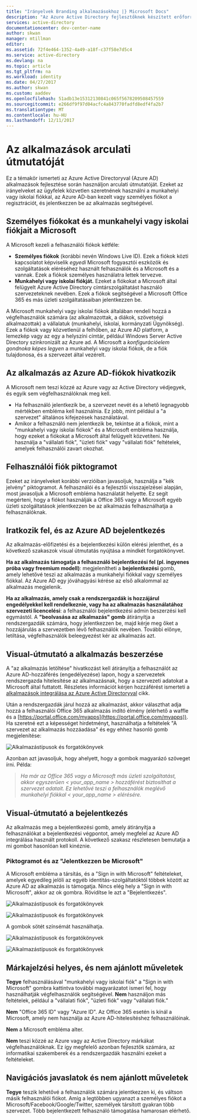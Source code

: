 ```yaml
---
title: "Irányelvek Branding alkalmazásokhoz |} Microsoft Docs"
description: "Az Azure Active Directory fejlesztőknek készített erőforrásairól átfogó útmutatóját"
services: active-directory
documentationcenter: dev-center-name
author: skwan
manager: mtillman
editor: 
ms.assetid: 72f4e464-1352-4a49-a18f-c37f58e7d5c4
ms.service: active-directory
ms.devlang: na
ms.topic: article
ms.tgt_pltfrm: na
ms.workload: identity
ms.date: 04/27/2017
ms.author: skwan
ms.custom: aaddev
ms.openlocfilehash: 51adb13e15312130841c065f5678209508457559
ms.sourcegitcommit: e266df9f97d04acfc4a843770fadfd8edf4fa2b7
ms.translationtype: MT
ms.contentlocale: hu-HU
ms.lasthandoff: 12/11/2017
---
```

# <a name="branding-guidelines-for-applications"></a>Az alkalmazások arculati útmutatóját
Ez a témakör ismerteti az Azure Active Directoryval (Azure AD) alkalmazások fejlesztése során használjon arculati útmutatóját. Ezeket az irányelveket az ügyfelek közvetlen szeretnének használni a munkahelyi vagy iskolai fiókkal, az Azure AD-ban kezelt vagy személyes fiókot a regisztrációt, és jelentkezzen be az alkalmazás segítségével.

## <a name="personal-accounts-vs-work-or-school-accounts-from-microsoft"></a>Személyes fiókokat és a munkahelyi vagy iskolai fiókjait a Microsoft
A Microsoft kezeli a felhasználói fiókok kétféle:

* **Személyes fiókok** (korábbi nevén Windows Live ID). Ezek a fiókok közti kapcsolatot képviselik *egyedi* Microsoft fogyasztói eszközök és szolgáltatások eléréséhez használt felhasználók és a Microsoft és a vannak. Ezek a fiókok személyes használatra lettek tervezve.
* **Munkahelyi vagy iskolai fiókját.** Ezeket a fiókokat a Microsoft által felügyelt Azure Active Directory címtárszolgáltatást használó szervezeteknek nevében. Ezek a fiókok segítségével a Microsoft Office 365 és más üzleti szolgáltatásaiban jelentkezzen be.

A Microsoft munkahelyi vagy iskolai fiókok általában rendeli hozzá a végfelhasználók számára (az alkalmazottak, a diákok, szövetségi alkalmazottak) a vállalatuk (munkahelyi, iskolai, kormányzati Ügynökség). Ezek a fiókok vagy közvetlenül a felhőben, az Azure AD platform, a lemezkép vagy az egy a helyszíni címtár, például Windows Server Active Directory szinkronizált az Azure ad. A Microsoft a *konfigurációelem gondnoka képes legyen* a munkahelyi vagy iskolai fiókok, de a fiók tulajdonosa, és a szervezet által vezérelt.

## <a name="referring-to-azure-ad-accounts-in-your-application"></a>Az alkalmazás az Azure AD-fiókok hivatkozik
A Microsoft nem teszi közzé az Azure vagy az Active Directory védjegyek, és egyik sem végfelhasználóknak meg kell.

* Ha felhasználó jelentkezik be, a szervezet nevét és a lehető legnagyobb mértékben embléma kell használnia. Ez jobb, mint például a "a szervezet" általános kifejezések használatával.
* Amikor a felhasználó nem jelentkezik be, tekintse át a fiókok, mint a "munkahelyi vagy iskolai fiókok" és a Microsoft embléma használja, hogy ezeket a fiókokat a Microsoft által felügyelt közvetíteni. Ne használja a "vállalati fiók", "üzleti fiók" vagy "vállalati fiók" feltételek, amelyek felhasználói zavart okozhat.

## <a name="user-account-pictogram"></a>Felhasználói fiók piktogramot
Ezeket az irányelveket korábbi verzióiban javasoljuk, használja a "kék jelvény" piktogramot. A felhasználói és a fejlesztői visszajelzései alapján, most javasoljuk a Microsoft embléma használatát helyette. Ez segít megérteni, hogy a fiókot használják a Office 365 vagy a Microsoft egyéb üzleti szolgáltatások jelentkezzen be az alkalmazás felhasználhatja a felhasználóknak.

## <a name="signing-up-and-signing-in-with-azure-ad"></a>Iratkozik fel, és az Azure AD bejelentkezés
Az alkalmazás-előfizetési és a bejelentkezési külön elérési jelenthet, és a következő szakaszok visual útmutatás nyújtása a mindkét forgatókönyvet.

**Ha az alkalmazás támogatja a felhasználó bejelentkezési fel (pl. ingyenes próba vagy freemium modell)**: megjelenítheti a **bejelentkezési** gomb, amely lehetővé teszi az alkalmazás a munkahelyi fiókkal vagy személyes fiókkal. Az Azure AD egy jóváhagyási kérése az első alkalommal az alkalmazás megjelenik.

**Ha az alkalmazás, amely csak a rendszergazdák is hozzájárul engedélyekkel kell rendelkeznie, vagy ha az alkalmazás használatához szervezeti licencelési**: a felhasználói bejelentkezési admin beszerzési kell egymástól. A **"beolvasása az alkalmazás" gomb** átirányítja a rendszergazdák számára, hogy jelentkezzen be, majd kérje meg őket a hozzájárulás a szervezetben lévő felhasználók nevében. További előnye, letiltása, végfelhasználók beleegyezést kér az alkalmazás azt.

## <a name="visual-guidance-for-app-acquisition"></a>Visual-útmutató a alkalmazás beszerzése
A "az alkalmazás letöltése" hivatkozást kell átirányítja a felhasználót az Azure AD-hozzáférés (engedélyezése) lapon, hogy a szervezetek rendszergazda hitelesítése az alkalmazásnak, hogy a szervezeti adatokat a Microsoft által futtatott. Részletes információt kérjen hozzáférést ismerteti a [alkalmazások integrálása az Azure Active Directoryval](active-directory-integrating-applications.md) cikk.

Után a rendszergazdák járul hozzá az alkalmazást, akkor választhat adja hozzá a felhasználói Office 365 alkalmazás indító élmény (elérhető a waffle és a [https://portal.office.com/myapps](https://portal.office.com/myapps)). Ha szeretné ezt a képességet hirdetményt, használhatja a feltételek "A szervezet az alkalmazás hozzáadása" és egy ehhez hasonló gomb megjelenítése:

![Alkalmazástípusok és forgatókönyvek](./media/active-directory-branding-guidelines/add-to-my-org.png)

Azonban azt javasoljuk, hogy ahelyett, hogy a gombok magyarázó szöveget írni. Példa:

> *Ha már az Office 365 vagy a Microsoft más üzleti szolgáltatást, akkor egyszerűen < your_app_name > hozzáférést biztosíthat a szervezet adatait. Ez lehetővé teszi a felhasználók meglévő munkahelyi fiókkal < your_app_name > elérésére.*
> 
> 

## <a name="visual-guidance-for-sign-in"></a>Visual-útmutató a bejelentkezés
Az alkalmazás meg a bejelentkezési gomb, amely átirányítja a felhasználókat a bejelentkezési végpontot, amely megfelel az Azure AD integrálása használt protokoll. A következő szakasz részletesen bemutatja a mi gombot hasonlóan kell kinéznie.

### <a name="pictogram-and-sign-in-with-microsoft"></a>Piktogramot és az "Jelentkezzen be Microsoft"
A Microsoft embléma a társítás, és a "Sign in with Microsoft" feltételeket, amelyek egyedileg jelöli az egyéb identitás-szolgáltatóktól többek között az Azure AD az alkalmazás is támogatja. Nincs elég hely a "Sign in with Microsoft", akkor az ok gombra. Rövidítse le azt a "Bejelentkezés".

![Alkalmazástípusok és forgatókönyvek](./media/active-directory-branding-guidelines/sign-in-with-microsoft-light.png)

![Alkalmazástípusok és forgatókönyvek](./media/active-directory-branding-guidelines/sign-in-light.png)

A gombok sötét színsémát használhatja.

![Alkalmazástípusok és forgatókönyvek](./media/active-directory-branding-guidelines/sign-in-with-microsoft-dark.png)

![Alkalmazástípusok és forgatókönyvek](./media/active-directory-branding-guidelines/sign-in-dark.png)

## <a name="branding-dos-and-donts"></a>Márkajelzési helyes, és nem ajánlott műveletek
**Tegye** felhasználásával "munkahelyi vagy iskolai fiók" a "Sign in with Microsoft" gombra kattintva további magyarázatot ismeri fel, hogy használhatják végfelhasználók segítségével. **Nem** használjon más feltételek, például a "vállalati fiók", "üzleti fiók" vagy "vállalati fiók."

**Nem** "Office 365 ID" vagy "Azure ID". Az Office 365 esetén is kínál a Microsoft, amely nem használja az Azure AD-hitelesítéshez felhasználóinak.

**Nem** a Microsoft embléma alter.

**Nem** teszi közzé az Azure vagy az Active Directory márkákat végfelhasználóknak. Ez így megfelelő azonban fejlesztők számára, az informatikai szakemberek és a rendszergazdák használni ezeket a feltételeket.

## <a name="navigation-dos-and-donts"></a>Navigációs javaslatok és nem ajánlott műveletek
**Tegye** teszik lehetővé a felhasználók számára jelentkezzen ki, és váltson másik felhasználói fiókot. Amíg a legtöbben ugyanazt a személyes fiókot a Microsoft/Facebook/Google/Twitter, személyek társított gyakran több szervezet. Több bejelentkezett felhasználó támogatása hamarosan elérhető.

